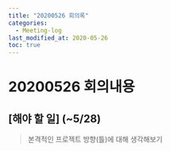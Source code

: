 ```yaml
---
title: "20200526 회의록"
categories:
  - Meeting-log
last_modified_at: 2020-05-26
toc: true
---
```


# 20200526 회의내용

## [해야 할 일] (~5/28)
> 본격적인 프로젝트 방향(틀)에 대해 생각해보기
